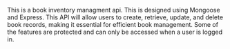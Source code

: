 This is a book inventory managment api.
This is designed using Mongoose and Express. This API will allow users to create, retrieve, update, and delete book records, making it essential for efficient book management.
Some of the features are protected and can only be accessed when a user is logged in.
